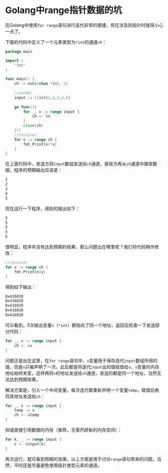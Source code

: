 # Golang中range指针数据的坑


在Golang中使用`for range`语句进行迭代非常的便捷，但在涉及到指针时就得小心一点了。

下面的代码中定义了一个元素类型为`*int`的通道`ch`：

```go
package main

import (
	"fmt"
)

func main() {
	ch := make(chan *int, 5)
	
    //sender
    input := []int{1,2,3,4,5}
	
    go func(){
		for _, v := range input {
			ch <- &v
		}
		close(ch)
	}()
	//receiver
	for v := range ch {
		fmt.Println(*v)
	}
}
```

在上面代码中，发送方将`input`数组发送给`ch`通道，接收方再从`ch`通道中接收数据，程序的预期输出应该是：

```bash
1
2
3
4
5
```

现在运行一下程序，得到的输出如下：

```bash
5
5
5
5
5
```

很明显，程序并没有达到预期的结果，那么问题出在哪里呢？我们将代码稍作修改：

```go
//receiver
for v := range ch {
	fmt.Println(v)
}
```

得到如下输出：

```bash
0x416020
0x416020
0x416020
0x416020
0x416020
```

可以看到，5次输出变量`v`（`*int`）都指向了同一个地址，返回去检查一下发送部分代码：

```go
for _, v := range input {
	ch <- &v
}
```

问题正是出在这里，在`for range`语句中，`v`变量用于保存迭代`input`数组所得的值，但是`v`只被声明了一次，此后都是将迭代`input`出的值赋值给`v`，`v`变量的内存地址始终未变，这样再将`v`的地址发送给`ch`通道，发送的都是同一个地址，当然无法达到预期效果。

解决方案是，引入一个中间变量，每次迭代都重新声明一个变量`temp`，赋值后再将其地址发送给`ch`： 

```go
for _, v := range input {
	temp := v
	ch <- &temp
}
```

抑或直接引用数据的内存（推荐，无需开辟新的内存空间）：

```go
for k, _ := range input {
    c <- &input[k]
}
```

再次运行，就可看到预期的效果。以上方案是用于讨论`range`语句带来的问题，当然，平时还是尽量避免使用指针类型元素的通道。
